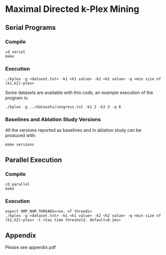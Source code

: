 # Maximal Directed k-Plex Mining

## Serial Programs

### Compile
```
cd serial
make
```

### Execution
```
./kplex -g <dataset.txt> -k1 <k1 value> -k2 <k2 value> -q <min size of (k1,k2)-plex>
```
Some datasets are available with this code, an example execution of the program is:

```
./kplex -g ../datasets/congress.txt -k1 2 -k2 3 -q 8
```

### Baselines and Ablation Study Versions
All the versions reported as baselines and in ablation study can be produced with:
```
make versions
```

## Parallel Execution

### Compile
```
cd parallel
make
```

### Execution
```
export OMP_NUM_THREADS=<no. of threads>
./kplex -g <dataset.txt> -k1 <k1 value> -k2 <k2 value> -q <min size of (k1,k2)-plex> -t <tau time threshold. default=0.1ms>
```
## Appendix
Please see appendix.pdf

